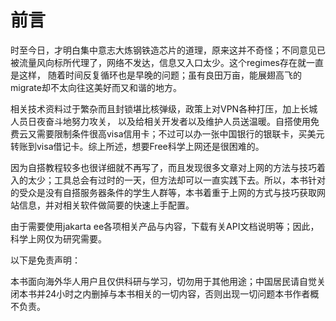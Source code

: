 # 前言

时至今日，才明白集中意志大炼钢铁造芯片的道理，原来这并不奇怪；不同意见已被流量风向标所代理了，网络不发达，信息又入口太少。这个regimes存在就一直是这样， 随着时间反复循环也是早晚的问题；虽有良田万亩，能展翅高飞的migrate却不太向往这美好而又和谐的地方。

相关技术资料过于繁杂而且封锁堪比核弹级，政策上对VPN各种打压，加上长城人员日夜奋斗地努力攻关， 以及给相关开发者以及维护人员送温暖。自搭使用免费云又需要限制条件很高visa信用卡；不过可以办一张中国银行的银联卡，买美元转账到visa借记卡。综上所述，想要Free科学上网还是很困难的。

因为自搭教程较多也很详细就不再写了，而且发现很多文章对上网的方法与技巧着入的太少；工具总会有过时的一天，但方法却可以一直实践下去。所以，本书针对的受众是没有自搭服务器条件的学生人群等，本书着重于上网的方式与技巧获取网站信息，并对相关软件做简要的快速上手配置。 

由于需要使用jakarta ee各项相关产品与内容，下载有关API文档说明等；因此，科学上网仅为研究需要。

以下是免责声明：

本书面向海外华人用户且仅供科研与学习，切勿用于其他用途；中国居民请自觉关闭本书并24小时之内删掉与本书相关的一切内容，否则出现一切问题本书作者概不负责。

